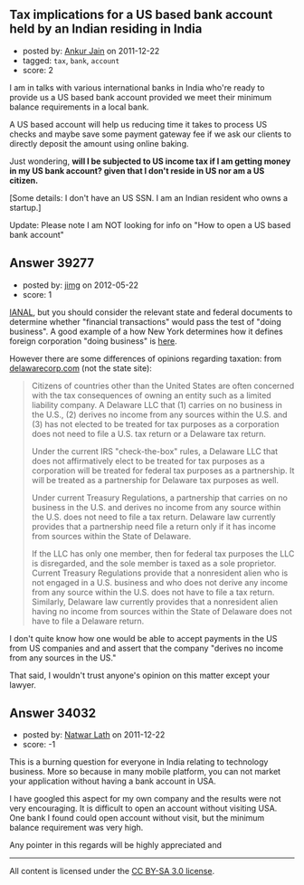 ## Tax implications for a US based bank account held by an Indian residing in India

- posted by: [Ankur Jain](https://stackexchange.com/users/-1/6146-ankur-jain) on 2011-12-22
- tagged: `tax`, `bank`, `account`
- score: 2

I am in talks with various international banks in India who're ready to provide us a US based bank account provided we meet their minimum balance requirements in a local bank.

A US based account will help us reducing time it takes to process US checks and maybe save some payment gateway fee if we ask our clients to directly deposit the amount using online baking.

Just wondering, **will I be subjected to US income tax if I am getting money in my US bank account? given that I don't reside in US nor am a US citizen.**

[Some details: I don't have an US SSN. I am an Indian resident who owns a startup.]

Update:
Please note I am NOT looking for info on "How to open a US based bank account"


## Answer 39277

- posted by: [jimg](https://stackexchange.com/users/-1/2380-jimg) on 2012-05-22
- score: 1

<p><a href="http://en.wikipedia.org/wiki/IANAL" rel="nofollow">IANAL</a>, but you should consider the relevant state and federal documents to determine whether "financial transactions" would pass the test of "doing business". A good example of a how New York determines how it defines foreign corporation "doing business" is <a href="http://law.onecle.com/new-york/business-corporation/BSC01301_1301.html" rel="nofollow">here</a>.</p>

<p>However there are some differences of opinions regarding taxation:  from <a href="http://www.delawarecorp.com/site/ChoosingYourDelawarebrBusinessEntity/SomeGeneralBusinessConcerns/tabid/122/Default.aspx#Tax_Treatment" rel="nofollow">delawarecorp.com</a> (not the state site): </p>

<blockquote>
  <p>Citizens of countries other than the United States are often concerned
  with the tax consequences of owning an entity such as a limited
  liability company. A Delaware LLC that (1) carries on no business in
  the U.S., (2) derives no income from any sources within the U.S. and
  (3) has not elected to be treated for tax purposes as a corporation
  does not need to file a U.S. tax return or a Delaware tax return.</p>
  
  <p>Under the current IRS "check-the-box" rules, a Delaware LLC that does
  not affirmatively elect to be treated for tax purposes as a
  corporation will be treated for federal tax purposes as a partnership.
  It will be treated as a partnership for Delaware tax purposes as well.</p>
  
  <p>Under current Treasury Regulations, a partnership that carries on no
  business in the U.S. and derives no income from any source within the
  U.S. does not need to file a tax return. Delaware law currently
  provides that a partnership need file a return only if it has income
  from sources within the State of Delaware.</p>
  
  <p>If the LLC has only one member, then for federal tax purposes the LLC
  is disregarded, and the sole member is taxed as a sole proprietor.
  Current Treasury Regulations provide that a nonresident alien who is
  not engaged in a U.S. business and who does not derive any income from
  any source within the U.S. does not have to file a tax return.
  Similarly, Delaware law currently provides that a nonresident alien
  having no income from sources within the State of Delaware does not
  have to file a Delaware return.</p>
</blockquote>

<p>I don't quite know how one would be able to accept payments in the US from US companies and and assert that the company "derives no income from any sources in the US."</p>

<p>That said, I wouldn't trust anyone's opinion on this matter except your lawyer. </p>



## Answer 34032

- posted by: [Natwar Lath](https://stackexchange.com/users/-1/15181-natwar-lath) on 2011-12-22
- score: -1

This is a burning question for everyone in India relating to technology business. More so because in many mobile platform, you can not market your application without having a bank account in USA.

I have googled this aspect for my own company and the results were not very encouraging. It is difficult to open an account without visiting USA. One bank I found could open account without visit, but the minimum balance requirement was very high.

Any pointer in this regards will be highly appreciated and 





---

All content is licensed under the [CC BY-SA 3.0 license](https://creativecommons.org/licenses/by-sa/3.0/).
